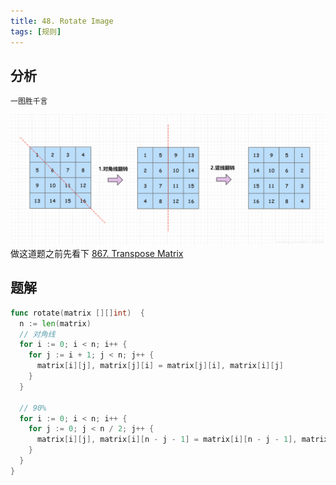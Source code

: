 ```yaml
---
title: 48. Rotate Image
tags: [规则]
---
```


## 分析
```
一图胜千言
```

![Pasted image 20220415212714.png](./attachments/Pasted%20image%2020220415212714.png)
做这道题之前先看下 [867. Transpose Matrix](./867.%20Transpose%20Matrix.md)

## 题解

```go
func rotate(matrix [][]int)  {
  n := len(matrix)
  // 对角线
  for i := 0; i < n; i++ {
    for j := i + 1; j < n; j++ {
      matrix[i][j], matrix[j][i] = matrix[j][i], matrix[i][j]
    }
  }

  // 90%
  for i := 0; i < n; i++ {
    for j := 0; j < n / 2; j++ {
      matrix[i][j], matrix[i][n - j - 1] = matrix[i][n - j - 1], matrix[i][j]
    }
  }
}
```